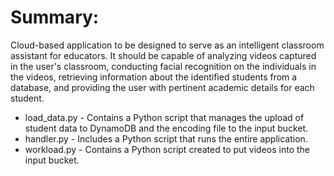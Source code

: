 # Summary:
Cloud-based application to be designed to serve as an intelligent classroom assistant for educators. It should be capable of analyzing videos captured in the user's classroom, conducting facial recognition on the individuals in the videos, retrieving information about the identified students from a database, and providing the user with pertinent academic details for each student.

* load_data.py - Contains a Python script that manages the upload of student data to DynamoDB and the encoding file to the input bucket.
* handler.py - Includes a Python script that runs the entire application.
* workload.py - Contains a Python script created to put videos into the input bucket.

